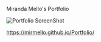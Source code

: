 Miranda Mello's Portfolio

![Portfolio ScreenShot](https://user-images.githubusercontent.com/96323393/168124616-e82ec0cc-358d-4bb0-8cb4-567df08964d1.png)

 https://mirmello.github.io/Portfolio/
